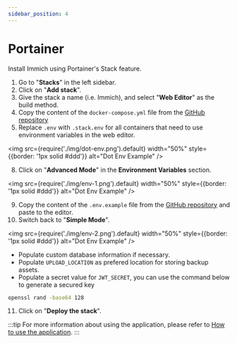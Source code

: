 ```yaml
---
sidebar_position: 4
---
```


# Portainer

Install Immich using Portainer's Stack feature.

1. Go to "**Stacks**" in the left sidebar.
2. Click on "**Add stack**".
3. Give the stack a name (i.e. Immich), and select "**Web Editor**" as the build method.
4. Copy the content of the `docker-compose.yml` file from the [GitHub repository](https://raw.githubusercontent.com/immich-app/immich/main/docker/docker-compose.yml)
5. Replace `.env` with `.stack.env` for all containers that need to use environment variables in the web editor.

<img
  src={require('./img/dot-env.png').default}
  width="50%"
  style={{border: '1px solid #ddd'}}
  alt="Dot Env Example"
/>

8. Click on "**Advanced Mode**" in the **Environment Variables** section.

<img
  src={require('./img/env-1.png').default}
  width="50%"
  style={{border: '1px solid #ddd'}}
  alt="Dot Env Example"
/>

9. Copy the content of the `.env.example` file from the [GitHub repository](https://raw.githubusercontent.com/immich-app/immich/main/docker/.env.example) and paste to the editor.
10. Switch back to "**Simple Mode**".

<img
  src={require('./img/env-2.png').default}
  width="50%"
  style={{border: '1px solid #ddd'}}
  alt="Dot Env Example"
/>

* Populate custom database information if necessary.
* Populate `UPLOAD_LOCATION` as prefered location for storing backup assets.
* Populate a secret value for `JWT_SECRET`, you can use the command below to generate a secured key

```bash title="Generate secure JWT_SECRET key"
openssl rand -base64 128
```

11. Click on "**Deploy the stack**".


:::tip
For more information about using the application, please refer to [How to use the application](/docs/category/how-to-use-the-application).
:::